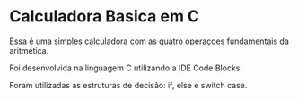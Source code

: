 # Calculadora Basica em C

Essa é uma simples calculadora com as quatro operaçoes fundamentais da aritmética.

Foi desenvolvida na linguagem C utilizando a IDE Code Blocks.

Foram utilizadas as estruturas de decisão: if, else e switch case.
